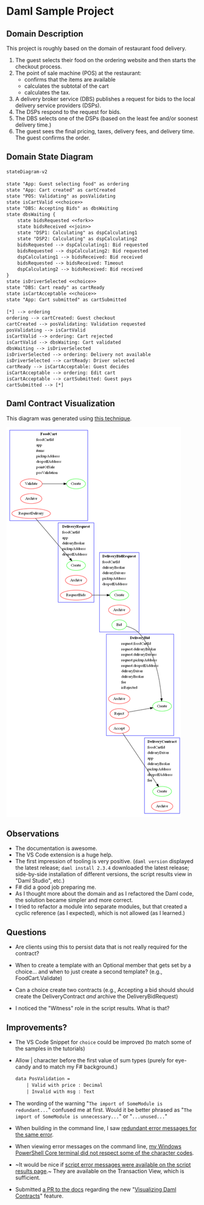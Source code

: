 # Daml Sample Project

## Domain Description

This project is roughly based on the domain of restaurant food delivery.

1. The guest selects their food on the ordering website and then starts the checkout process.
1. The point of sale machine (POS) at the restaurant:
   * confirms that the items are available
   * calculates the subtotal of the cart
   * calculates the tax.
1. A delivery broker service (DBS) publishes a request for bids to the local delivery service providers (DSPs).
1. The DSPs respond to the request for bids.
1. The DBS selects one of the DSPs (based on the least fee and/or soonest delivery time.)
1. The guest sees the final pricing, taxes, delivery fees, and delivery time. The guest confirms the order.

## Domain State Diagram

```mermaid
stateDiagram-v2

state "App: Guest selecting food" as ordering
state "App: Cart created" as cartCreated
state "POS: Validating" as posValidating
state isCartValid <<choice>>
state "DBS: Accepting Bids" as dbsWaiting
state dbsWaiting {
    state bidsRequested <<fork>>
    state bidsReceived <<join>>
    state "DSP1: Calculating" as dspCalculating1
    state "DSP2: Calculating" as dspCalculating2
    bidsRequested --> dspCalculating1: Bid requested
    bidsRequested --> dspCalculating2: Bid requested
    dspCalculating1 --> bidsReceived: Bid received
    bidsRequested --> bidsReceived: Timeout
    dspCalculating2 --> bidsReceived: Bid received
}
state isDriverSelected <<choice>>
state "DBS: Cart ready" as cartReady
state isCartAcceptable <<choice>>
state "App: Cart submitted" as cartSubmitted

[*] --> ordering
ordering --> cartCreated: Guest checkout
cartCreated --> posValidating: Validation requested
posValidating --> isCartValid
isCartValid --> ordering: Cart rejected
isCartValid --> dbsWaiting: Cart validated
dbsWaiting --> isDriverSelected
isDriverSelected --> ordering: Delivery not available
isDriverSelected --> cartReady: Driver selected
cartReady --> isCartAcceptable: Guest decides
isCartAcceptable --> ordering: Edit cart
isCartAcceptable --> cartSubmitted: Guest pays
cartSubmitted --> [*]
```

## Daml Contract Visualization

This diagram was generated using [this technique](https://docs.daml.com/tools/visual.html).

![diagram of contract interactions](visualized-contracts.png)

## Observations

* The documentation is awesome.
* The VS Code extension is a huge help.
* The first impression of tooling is very positive. (`daml version` displayed the latest release; `daml install 2.3.4` downloaded the latest release; side-by-side installation of different versions, the script results view in "Daml Studio", etc.)
* F# did a good job preparing me.
* As I thought more about the domain and as I refactored the Daml code, the solution became simpler and more correct.
* I tried to refactor a module into separate modules, but that created a cyclic reference (as I expected), which is not allowed (as I learned.)

## Questions

* Are clients using this to persist data that is not really required for the contract?

* When to create a template with an Optional member that gets set by a choice... and when to just create a second template? (e.g., FoodCart.Validate)

* Can a choice create two contracts (e.g., Accepting a bid should should create the DeliveryContract _and_ archive the DeliveryBidRequest)

* I noticed the "Witness" role in the script results. What is that?

## Improvements?

* The VS Code Snippet for `choice` could be improved (to match some of the samples in the tutorials)
* Allow | character before the first value of sum types (purely for eye-candy and to match my F# background.)

    ```daml
    data PosValidation =
        | Valid with price : Decimal
        | Invalid with msg : Text
    ```  

* The wording of the warning "`The import of SomeModule is redundant...`" confused me at first. Would it be better phrased as "`The import of SomeModule is unnecessary...`" or "`...unused...`"

* When building in the command line, I saw [redundant error messages for the same error](./redundant-error-msgs.png).

* When viewing error messages on the command line, [my Windows PowerShell Core terminal did not respect some of the character codes](./unrespected-char-codes.png).

* ~It would be nice if [script error messages were available on the script results page](./error-msg-in-script-results.png).~ They are available on the Transaction View, which is sufficient.

* Submitted [a PR to the docs](https://github.com/digital-asset/daml/pull/14924) regarding the new "[Visualizing Daml Contracts](https://docs.daml.com/tools/visual.html)" feature.
